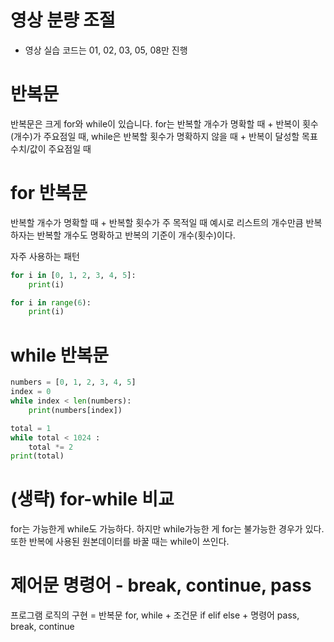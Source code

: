# 영상 분량 조절
- 영상 실습 코드는 01, 02, 03, 05, 08만 진행

# 반복문
반복문은 크게 for와 while이 있습니다.
for는 반복할 개수가 명확할 때 + 반복이 횟수(개수)가 주요점일 때,
while은 반복할 횟수가 명확하지 않을 때 + 반복이 달성할 목표 수치/값이 주요점일 때

# for 반복문
반복할 개수가 명확할 때 + 반복할 횟수가 주 목적일 때
예시로 리스트의 개수만큼 반복하자는 반복할 개수도 명확하고 반복의 기준이 개수(횟수)이다.

자주 사용하는 패턴
```python
for i in [0, 1, 2, 3, 4, 5]:
    print(i)
```

```python
for i in range(6):
    print(i)
```


# while 반복문
```python
numbers = [0, 1, 2, 3, 4, 5]
index = 0
while index < len(numbers):
    print(numbers[index])
```

```python
total = 1
while total < 1024 :
    total *= 2
print(total)
```

# (생략) for-while 비교
for는 가능한게 while도 가능하다.
하지만 while가능한 게 for는 불가능한 경우가 있다.
또한 반복에 사용된 원본데이터를 바꿀 때는 while이 쓰인다.


# 제어문 명령어 - break, continue, pass
프로그램 로직의 구현 = 반복문 for, while + 조건문 if elif else + 명령어 pass, break, continue

